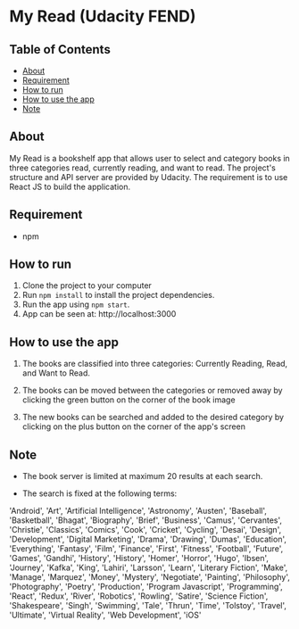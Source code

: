 # My Read (Udacity FEND)

## Table of Contents

* [About](#About)
* [Requirement](#Requirement)
* [How to run](#How)
* [How to use the app](#How)
* [Note](#Note)

## About

My Read is a bookshelf app that allows user to select and category books in three categories read, currently reading, and want to read. The project's structure and API server are provided by Udacity. The requirement is to use React JS to build the application.

## Requirement

* npm

## How to run

1. Clone the project to your computer
2. Run `npm install` to install the project dependencies.
3. Run the app using `npm start`.
4. App can be seen at: http://localhost:3000  

## How to use the app

1. The books are classified into three categories: Currently Reading, Read, and Want to Read.

2. The books can be moved between the categories or removed away by clicking the green button on the corner of the book image

3. The new books can be searched and added to the desired category by clicking on the plus button on the corner of the app's screen

## Note

* The book server is limited at maximum 20 results at each search.

* The search is fixed at the following terms:

'Android', 'Art', 'Artificial Intelligence', 'Astronomy', 'Austen', 'Baseball', 'Basketball', 'Bhagat', 'Biography', 'Brief', 'Business', 'Camus', 'Cervantes', 'Christie', 'Classics', 'Comics', 'Cook', 'Cricket', 'Cycling', 'Desai', 'Design', 'Development', 'Digital Marketing', 'Drama', 'Drawing', 'Dumas', 'Education', 'Everything', 'Fantasy', 'Film', 'Finance', 'First', 'Fitness', 'Football', 'Future', 'Games', 'Gandhi', 'History', 'History', 'Homer', 'Horror', 'Hugo', 'Ibsen', 'Journey', 'Kafka', 'King', 'Lahiri', 'Larsson', 'Learn', 'Literary Fiction', 'Make', 'Manage', 'Marquez', 'Money', 'Mystery', 'Negotiate', 'Painting', 'Philosophy', 'Photography', 'Poetry', 'Production', 'Program Javascript', 'Programming', 'React', 'Redux', 'River', 'Robotics', 'Rowling', 'Satire', 'Science Fiction', 'Shakespeare', 'Singh', 'Swimming', 'Tale', 'Thrun', 'Time', 'Tolstoy', 'Travel', 'Ultimate', 'Virtual Reality', 'Web Development', 'iOS'





